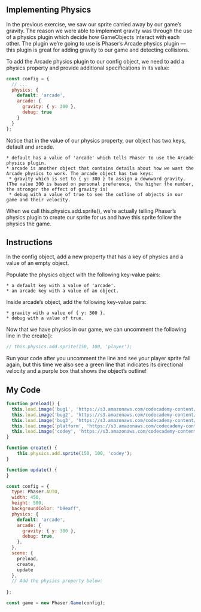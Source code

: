 ## Implementing Physics

In the previous exercise, we saw our sprite carried away by our game’s gravity. The reason we were able to implement gravity was through the use of a physics plugin which decide how GameObjects interact with each other. The plugin we’re going to use is Phaser’s Arcade physics plugin — this plugin is great for adding gravity to our game and detecting collisions.

To add the Arcade physics plugin to our config object, we need to add a physics property and provide additional specifications in its value:
```js
const config = {
  // ...
  physics: {
    default: 'arcade',
    arcade: {
      gravity: { y: 300 },
      debug: true
    }
  }
};
```
Notice that in the value of our physics property, our object has two keys, default and arcade.

    * default has a value of 'arcade' which tells Phaser to use the Arcade physics plugin.
    * arcade is another object that contains details about how we want the Arcade physics to work. The arcade object has two keys:
     * gravity which is set to { y: 300 } to assign a downward gravity. (The value 300 is based on personal preference, the higher the number, the stronger the effect of gravity is)
     * debug with a value of true to see the outline of objects in our game and their velocity.

When we call this.physics.add.sprite(), we’re actually telling Phaser’s physics plugin to create our sprite for us and have this sprite follow the physics the game.

## Instructions

In the config object, add a new property that has a key of physics and a value of an empty object.

Populate the physics object with the following key-value pairs:

    * a default key with a value of 'arcade'.
    * an arcade key with a value of an object.

Inside arcade‘s object, add the following key-value pairs:

    * gravity with a value of { y: 300 }.
    * debug with a value of true.

Now that we have physics in our game, we can uncomment the following line in the create():
```js
// this.physics.add.sprite(150, 100, 'player');
```
Run your code after you uncomment the line and see your player sprite fall again, but this time we also see a green line that indicates its directional velocity and a purple box that shows the object’s outline!

## My Code
```js
function preload() {
  this.load.image('bug1', 'https://s3.amazonaws.com/codecademy-content/courses/learn-phaser/physics/bug_1.png');
  this.load.image('bug2', 'https://s3.amazonaws.com/codecademy-content/courses/learn-phaser/physics/bug_2.png');
  this.load.image('bug3', 'https://s3.amazonaws.com/codecademy-content/courses/learn-phaser/physics/bug_3.png');
  this.load.image('platform', 'https://s3.amazonaws.com/codecademy-content/courses/learn-phaser/physics/platform.png');
  this.load.image('codey', 'https://s3.amazonaws.com/codecademy-content/courses/learn-phaser/physics/codey.png');
}

function create() {
	this.physics.add.sprite(150, 100, 'codey');
}

function update() {
}

const config = {
  type: Phaser.AUTO,
  width: 450,
  height: 500,
  backgroundColor: "b9eaff",
  physics: {
    default: 'arcade',
    arcade: {
      gravity: { y: 300 },
      debug: true,   
    }, 
  },
  scene: {
    preload,
    create,
    update
  },
  // Add the physics property below: 
  
};

const game = new Phaser.Game(config);

```
